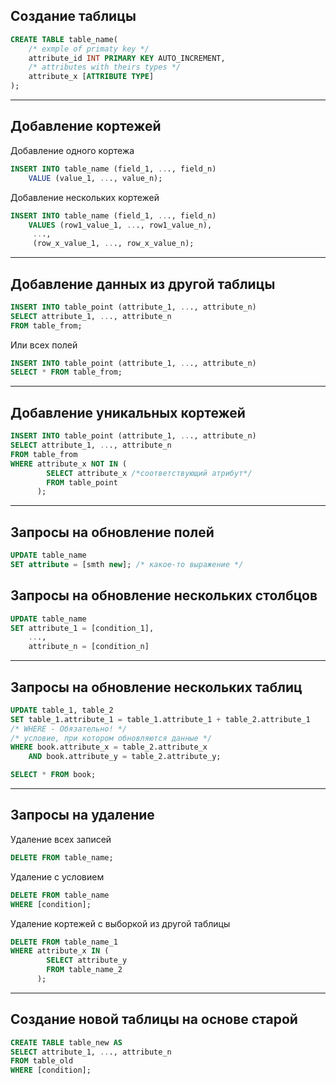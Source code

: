 ## **Создание таблицы**
```SQL
CREATE TABLE table_name(
    /* exmple of primaty key */
    attribute_id INT PRIMARY KEY AUTO_INCREMENT, 
    /* attributes with theirs types */
    attribute_x [ATTRIBUTE TYPE]
);
```
___
## **Добавление кортежей**

Добавление одного кортежа
``` SQL
INSERT INTO table_name (field_1, ..., field_n)  
    VALUE (value_1, ..., value_n);
```
Добавление нескольких кортежей
``` SQL
INSERT INTO table_name (field_1, ..., field_n)  
    VALUES (row1_value_1, ..., row1_value_n),  
     ...,   
     (row_x_value_1, ..., row_x_value_n);  
```
___
## **Добавление данных из другой таблицы**
``` SQL
INSERT INTO table_point (attribute_1, ..., attribute_n) 
SELECT attribute_1, ..., attribute_n 
FROM table_from;
```
Или всех полей
``` SQL
INSERT INTO table_point (attribute_1, ..., attribute_n)
SELECT * FROM table_from;
```
___
## **Добавление уникальных кортежей**
``` SQL
INSERT INTO table_point (attribute_1, ..., attribute_n) 
SELECT attribute_1, ..., attribute_n 
FROM table_from
WHERE attribute_x NOT IN (
        SELECT attribute_x /*соответствующий атрибут*/ 
        FROM table_point
      );
```
___
## **Запросы на обновление полей**
``` SQL
UPDATE table_name 
SET attribute = [smth new]; /* какое-то выражение */
```
## **Запросы на обновление нескольких столбцов**
``` SQL
UPDATE table_name 
SET attribute_1 = [condition_1],
    ...,
    attribute_n = [condition_n]
```
___
## **Запросы на обновление нескольких таблиц**
``` SQL
UPDATE table_1, table_2 
SET table_1.attribute_1 = table_1.attribute_1 + table_2.attribute_1
/* WHERE - Обязательно! */
/* условие, при котором обновляются данные */
WHERE book.attribute_x = table_2.attribute_x 
    AND book.attribute_y = table_2.attribute_y;

SELECT * FROM book;
```
___
## **Запросы на удаление**  
Удаление всех записей
``` SQL
DELETE FROM table_name;
```
Удаление с условием
``` SQL
DELETE FROM table_name
WHERE [condition];
```
Удаление кортежей с выборкой из другой таблицы
``` SQL
DELETE FROM table_name_1 
WHERE attribute_x IN (
        SELECT attribute_y 
        FROM table_name_2
      );
```
___
## **Создание новой таблицы на основе старой**
``` SQL
CREATE TABLE table_new AS
SELECT attribute_1, ..., attribute_n
FROM table_old
WHERE [condition];
```